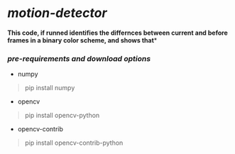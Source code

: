 # *motion-detector*
**This code, if runned identifies the differnces between current and before frames in a binary color scheme, and shows that***

### *pre-requirements and download options*
+ numpy
>pip install numpy

+ opencv
>pip install opencv-python

+ opencv-contrib
>pip install opencv-contrib-python
